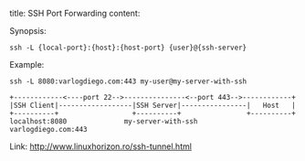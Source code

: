 title: SSH Port Forwarding
content:

Synopsis:
```
ssh -L {local-port}:{host}:{host-port} {user}@{ssh-server}
```

Example:
```
ssh -L 8080:varlogdiego.com:443 my-user@my-server-with-ssh
```

```
+------------<----port 22-->---------------<--port 443-->------------+
|SSH Client|------------------|SSH Server|----------------|   Host   |
+----------+                  +----------+                +----------+
localhost:8080              my-server-with-ssh          varlogdiego.com:443
```

Link: http://www.linuxhorizon.ro/ssh-tunnel.html
